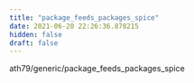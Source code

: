 ```yaml
---
title: "package_feeds_packages_spice"
date: 2021-06-20 22:26:36.878215
hidden: false
draft: false
---
```


ath79/generic/package_feeds_packages_spice

